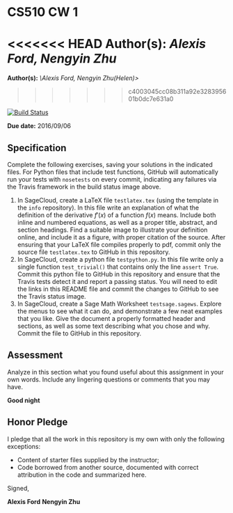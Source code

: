 # CS510 CW 1

<<<<<<< HEAD
**Author(s):** _Alexis Ford, Nengyin Zhu_
=======
**Author(s):** _\Alexis Ford, Nengyin Zhu(Helen)\>_
>>>>>>> c4003045cc08b311a92e328395601b0dc7e631a0

[![Build Status](https://travis-ci.org/chapman-cs510-2016f/cw-01-nv-shen.svg?branch=master)](https://travis-ci.org/chapman-cs510-2016f/cw-01-nv-shen)

**Due date:** 2016/09/06

## Specification

Complete the following exercises, saving your solutions in the indicated files. For Python files that include test functions, GitHub will automatically run your tests with ```nosetests``` on every commit, indicating any failures via the Travis framework in the build status image above.

1. In SageCloud, create a LaTeX file ```testlatex.tex``` (using the template in the ```info``` repository). In this file write an explanation of what the definition of the derivative $f'(x)$ of a function $f(x)$ means.  Include both inline and numbered equations, as well as a proper title, abstract, and section headings. Find a suitable image to illustrate your definition online, and include it as a figure, with proper citation of the source. After ensuring that your LaTeX file compiles properly to pdf, commit only the source file ```testlatex.tex``` to GitHub in this repository.
1. In SageCloud, create a python file ```testpython.py```. In this file write only a single function ```test_trivial()``` that contains only the line ```assert True```. Commit this python file to GitHub in this repository and ensure that the Travis tests detect it and report a passing status. You will need to edit the links in this README file and commit the changes to GitHub to see the Travis status image.
1. In SageCloud, create a Sage Math Worksheet ```testsage.sagews```. Explore the menus to see what it can do, and demonstrate a few neat examples that you like. Give the document a properly formatted header and sections, as well as some text describing what you chose and why. Commit the file to GitHub in this repository.

## Assessment

Analyze in this section what you found useful about this assignment in your own words. Include any lingering questions or comments that you may have.

**Good night**

## Honor Pledge

I pledge that all the work in this repository is my own with only the following exceptions:

* Content of starter files supplied by the instructor;
* Code borrowed from another source, documented with correct attribution in the code and summarized here.

Signed,

**Alexis Ford**
**Nengyin Zhu**
